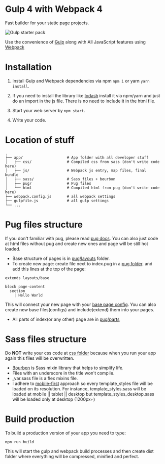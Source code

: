 # Gulp 4 with Webpack 4

Fast builder for your static page projects.

<p>
	<img src="https://readmeimgs-rxzwiczcsi.now.sh/gulp.png" alt="Gulp starter pack">
</p>


Use the convenience of [Gulp](https://gulpjs.com/) along with All JavaScript features using [Webpack](https://webpack.js.org/)


# Installation

1) Install Gulp and Webpack dependencies via npm `npm i` or yarn `yarn install`.

2) If you need to install the library like [lodash](https://lodash.com/) install it via npm/yarn and just do an import in the js file. There is no need to include it in the html file.

3) Start your web server by `npm start`.

4) Write your code.

# Location of stuff

    .
    ├── app/                    # App folder with all developer stuff
    │   ├── css/                # Compiled css from sass (don't write code here)
    │   ├── js/                 # Webpack js entry, map files, final bundle
    │   ├── sass/               # Sass files + bourbon
    │   ├── pug/                # Pug files
    │   └── html                # Compiled html from pug (don't write code here)
    ├── webpack.config.js       # all webpack settings
    ├── gulpfile.js             # all gulp settings
    └── ...

# Pug files structure

If you don't familiar with pug, please read [pug docs](https://pugjs.org/language/attributes.html). You can also just code at html files without pug and create new ones and page will be still hot loaded.

- Base structure of pages is in [pug/layouts](https://github.com/AlexLasagna/gulp-starter/tree/master/app/pug/layouts) folder.
- To create new page: create file next to index.pug in a [pug folder](https://github.com/AlexLasagna/gulp-starter/tree/master/app/pug).
and add this lines at the top of the page:
```jade
extends layouts/base

block page-content
  section
    | Hello World
```
This will connect your new page with your [base page config](https://github.com/AlexLasagna/gulp-starter/blob/master/app/pug/layouts/base.pug). You can also create new base files(configs) and include(extend) them into your pages.
- All parts of index(or any other) page are in [pug/parts](https://github.com/AlexLasagna/gulp-starter/tree/master/app/pug/parts)

# Sass files structure

Do __NOT__ write your css code at [css folder](https://github.com/AlexLasagna/gulp-starter/tree/master/app/css) because when you run your app again this files will be overwritten.

- [Bourbon](https://www.bourbon.io/docs/latest/) is Sass mixin library that helps to simplify life.
- Files with an underscore in the title won't compile.
- _var.sass file is a flex mixins file.
- I adhere to [mobile-first](https://zellwk.com/blog/how-to-write-mobile-first-css/) approach so every template_styles file will be loaded on its resolution. For instance, template_styles.sass will be loaded at mobile || tablet || desktop but template_styles_desktop.sass will be loaded only at desktop (1200px+)

# Build production

To build a production version of your app you need to type:

`npm run build`

This will start the gulp and webpack build processes and then create dist folder where everything will be compressed, minified and perfect.